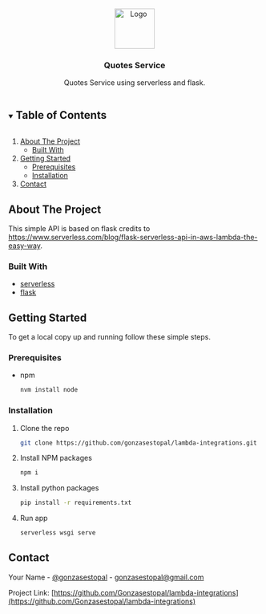 <br />
<p align="center">
  <a href="https://github.com/gonzasestopal/lambda-integrations/serverless-flask">
    <img src="images/logo.png" alt="Logo" width="80" height="80">
  </a>

  <h3 align="center">Quotes Service</h3>

  <p align="center">
    Quotes Service using serverless and flask.
    <br />
  </p>
</p>



<!-- TABLE OF CONTENTS -->
<details open="open">
  <summary><h2 style="display: inline-block">Table of Contents</h2></summary>
  <ol>
    <li>
      <a href="#about-the-project">About The Project</a>
      <ul>
        <li><a href="#built-with">Built With</a></li>
      </ul>
    </li>
    <li>
      <a href="#getting-started">Getting Started</a>
      <ul>
        <li><a href="#prerequisites">Prerequisites</a></li>
        <li><a href="#installation">Installation</a></li>
      </ul>
    </li>
    <li><a href="#contact">Contact</a></li>
  </ol>
</details>



<!-- ABOUT THE PROJECT -->
## About The Project

This simple API is based on flask credits to https://www.serverless.com/blog/flask-serverless-api-in-aws-lambda-the-easy-way.


### Built With

* [serverless](https://www.serverless.com/)
* [flask](https://flask.palletsprojects.com/en/2.2.x/)



<!-- GETTING STARTED -->
## Getting Started

To get a local copy up and running follow these simple steps.

### Prerequisites

* npm
  ```sh
  nvm install node
  ```

### Installation

1. Clone the repo
   ```sh
   git clone https://github.com/gonzasestopal/lambda-integrations.git
   ```
2. Install NPM packages
   ```sh
   npm i
   ```

3. Install python packages
   ```sh
   pip install -r requirements.txt
   ```

4. Run app
    ```sh
    serverless wsgi serve
    ```


<!-- CONTACT -->
## Contact

Your Name - [@gonzasestopal](https://www.linkedin.com/in/gonzasestopal/) - gonzasestopal@gmail.com

Project Link: [https://github.com/Gonzasestopal/lambda-integrations](https://github.com/Gonzasestopal/lambda-integrations)
